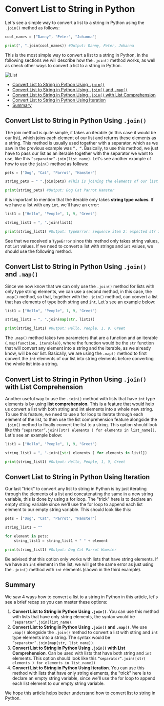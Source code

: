 # Convert List to String in Python

Let's see a simple way to convert a list to a string in Python using the `.join()` method as follows:

```py
cool_names = ["Danny", "Peter", "Johanna"]

print(", ".join(cool_names)) #Output: Danny, Peter, Johanna 
```
This is the most simple way to convert a list to a string in Python, in the following sections we will describe how the `.join()` method works, as well as check other ways to convert a list to a string in Python.

![List](https://media4.giphy.com/media/RjDIwuXYPzrAEjb6HP/giphy.gif)

- [Convert List to String in Python Using `.join()`](#join)
- [Convert List to String in Python Using `.join()` and `.map()`](#map)
- [Convert List to String in Python Using `.join()` with List Comprehension](#comprehension)
- [Convert List to String in Python Using Iteration](#iteration)
- [Summary](#summary)

## Convert List to String in Python Using `.join()` <a name="join"></a>

The join method is quite simple, it takes an iterable (in this case it would be our list), which joins each element of our list and returns these elements as a string. This method is usually used together with a separator, which as we saw in the previous example was `”, “`. Basically, to use this method, we just have to pass our list as an iterable together with the separator we want to use, like this `”separator”.join(list_name)`. Let's see another example of how to use the `join()` method as follows:

```py
pets = ["Dog", "Cat", "Parrot", "Hamster"]

string_pets = " ".join(pets) #This is joining the elements of our list and separating them with a space

print(string_pets) #Output: Dog Cat Parrot Hamster 
```

it is important to mention that the iterable only takes **string type values**. If we have a list with any `int`, we'll have an error:

```py
list1 = ["Hello", "People", 1, 9, "Greet"]

string_list1 = ", ".join(list1)

print(string_list1) #Output: TypeError: sequence item 2: expected str instance, int found
```

See that we received a `TypeError` since this method only takes string values, not `int` values. If we need to convert a list with strings and `int` values, we should use the following method.

## Convert List to String in Python Using `.join()` and `.map()` <a name="map"></a>

Since we now know that we can only use the `.join()` method for lists with only type string elements, we can use a second method, in this case, the `.map()` method, so that, together with the `.join()` method, can convert a list that has elements of type both string and `int`. Let's see an example below:

```py
list1 = ["Hello", "People", 1, 9, "Greet"]

string_list1 = ", ".join(map(str, list1))

print(string_list1) #Output: Hello, People, 1, 9, Greet
```
The `.map()` method takes two parameters that are a function and an iterable (`.map(function, iterable)`), where the function would be the `str` function that will convert any element into a string and the iterable, as we already know, will be our list. Basically, we are using the `.map()` method to first convert the `int` elements of our list into string elements before converting the whole list into a string. 

## Convert List to String in Python Using `.join()` with List Comprehension <a name="comprehension"></a>

Another useful way to use the `.join()` method with lists that have `int` type elements is by using **list comprehension**. This is a feature that would help us convert a list with both string and int elements into a whole new string. To use this feature, we need to use a for loop to iterate through each element of the list, to then use the list comprehension feature alongside the `.join()` method to finally convert the list to a string. This option should look like this `”separator”.join([str( elements ) for elements in list_name])`. Let's see an example below:

```py
list1 = ["Hello", "People", 1, 9, "Greet"]

string_list1 = ", ".join([str( elements ) for elements in list1])

print(string_list1) #Output: Hello, People, 1, 9, Greet
```

## Convert List to String in Python Using Iteration <a name="iteration"></a>

Our last "trick" to convert any list to string in Python is by just iterating through the elements of a list and concatenating the same in a new string variable, this is done by using a for loop. The "trick" here is to declare an empty string variable since we'll use the for loop to append each list element to our empty string variable. This should look like this:

```py
pets = ["Dog", "Cat", "Parrot", "Hamster"]

string_list1 = ""

for element in pets:   
    string_list1 = string_list1 + " " + element

print(string_list1) #Output: Dog Cat Parrot Hamster
```

Be advised that this option only works with lists that have string elements. If we have an `int` element in the list, we will get the same error as just using the `.join()` method with `int` elements (shown in the third example).

## Summary 
We saw 4 ways how to convert a list to a string in Python in this article, let's see a brief recap so you can master these options:

1.  **Convert List to String in Python Using `.join()`**. You can use this method with lists that have only string elements, the syntax would be  `”separator”.join(list_name)`.
2. **Convert List to String in Python Using `.join()` and `.map()`**.  We use `.map()` alongside the `.join()` method to convert a list with string and `int` type elements into a string. The syntax would be  `”separator”.join(map(str, list_name))`.
3. **Convert List to String in Python Using `.join()` with List Comprehension**. Can be used with lists that have both string and `int` elements. This option should look like this `”separator”.join([str( elements ) for elements in list_name])`
4. **Convert List to String in Python Using Iteration**. You can use this method with lists that have only string elements, the "trick" here is to declare an empty string variable, since we'll use the for loop to append each list element to our empty string variable.

We hope this article helps better understand how to convert list to string in Python.